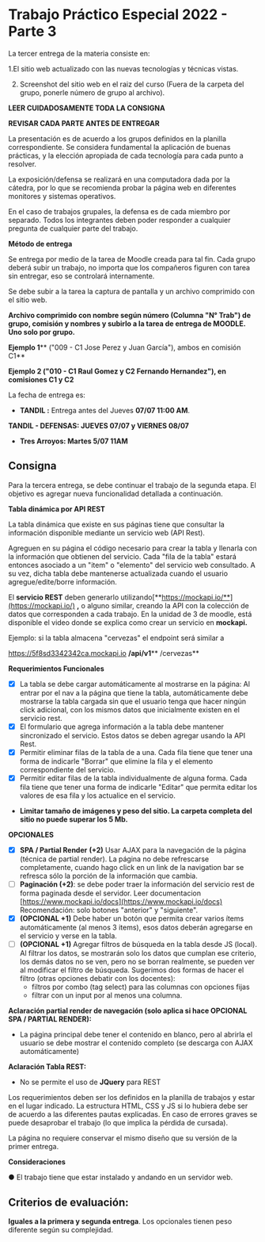 # Trabajo Práctico Especial 2022 - Parte 3

La tercer entrega de la materia consiste en:

1.El sitio web actualizado con las nuevas tecnologías y técnicas vistas.

2. Screenshot del sitio web en el raiz del curso (Fuera de la carpeta del grupo, ponerle número de grupo al archivo).

**LEER CUIDADOSAMENTE TODA LA CONSIGNA**

**REVISAR CADA PARTE ANTES DE ENTREGAR**

La presentación es de acuerdo a los grupos definidos en la planilla correspondiente. Se considera fundamental la aplicación de buenas prácticas, y la elección apropiada de cada tecnología para cada punto a resolver.

La exposición/defensa se realizará en una computadora dada por la cátedra, por lo que se recomienda probar la página web en diferentes monitores y sistemas operativos.

En el caso de trabajos grupales, la defensa es de cada miembro por separado. Todos los integrantes deben poder responder a cualquier pregunta de cualquier parte del trabajo.

**Método de entrega**

Se entrega por medio de la tarea de Moodle creada para tal fin. Cada grupo deberá subir un trabajo, no importa que los compañeros figuren con tarea sin entregar, eso se controlará internamente.

Se debe subir a la tarea la captura de pantalla y un archivo comprimido con el sitio web.

**Archivo comprimido con nombre según número (Columna &quot;****N° Trab&quot;****) de grupo, comisión y nombres y subirlo a la tarea de entrega de MOODLE.**  **Uno solo por grupo.**

**Ejemplo 1**** (&quot;009 - C1 Jose Perez y Juan García&quot;), ambos en comisión C1**

**Ejemplo 2 (&quot;010 - C1 Raul Gomez y C2 Fernando Hernandez&quot;), en comisiones C1 y C2**

La fecha de entrega es:

- **TANDIL :** Entrega antes del Jueves **07/07 11:00 AM**.

**TANDIL - DEFENSAS: JUEVES 07/07 y VIERNES 08/07**

- **Tres Arroyos: Martes 5/07 11AM**

## Consigna

Para la tercera entrega, se debe continuar el trabajo de la segunda etapa. El objetivo es agregar nueva funcionalidad detallada a continuación.

**Tabla dinámica por API REST**

La tabla dinámica que existe en sus páginas tiene que consultar la información disponible mediante un servicio web (API Rest).

Agreguen en su página el código necesario para crear la tabla y llenarla con la información que obtienen del servicio. Cada &quot;fila de la tabla&quot; estará entonces asociado a un &quot;item&quot; o &quot;elemento&quot; del servicio web consultado. A su vez, dicha tabla debe mantenerse actualizada cuando el usuario agregue/edite/borre información.

El **servicio REST** deben generarlo utilizando[**https://mockapi.io/**](https://mockapi.io/) **,** o alguno similar, creando la API con la colección de datos que corresponden a cada trabajo. En la unidad de 3 de moodle, está disponible el video donde se explica como crear un servicio en **mockapi.**

Ejemplo: si la tabla almacena &quot;cervezas&quot; el endpoint será similar a

https://5f8sd3342342ca.mockapi.io **/api/v1**** /cervezas**

**Requerimientos Funcionales**

- [x] La tabla se debe cargar automáticamente al mostrarse en la página: Al entrar por el nav a la página que tiene la tabla, automáticamente debe mostrarse la tabla cargada sin que el usuario tenga que hacer ningún click adicional, con los mismos datos que inicialmente existen en el servicio rest.
- [x] El formulario que agrega información a la tabla debe mantener sincronizado el servicio. Estos datos se deben agregar usando la API Rest.
- [x] Permitir eliminar filas de la tabla de a una. Cada fila tiene que tener una forma de indicarle &quot;Borrar&quot; que elimine la fila y el elemento correspondiente del servicio.
- [x] Permitir editar filas de la tabla individualmente de alguna forma. Cada fila tiene que tener una forma de indicarle &quot;Editar&quot; que permita editar los valores de esa fila y los actualice en el servicio.

- **Limitar tamaño de imágenes y peso del sitio. La carpeta completa del sitio no puede superar los 5 Mb.**

**OPCIONALES**

- [x] **SPA / Partial Render** **(+2)** Usar AJAX para la navegación de la página (técnica de partial render). La página no debe refrescarse completamente, cuando hago click en un link de la navigation bar se refresca sólo la porción de la información que cambia.
- [ ] **Paginación (+2)**: se debe poder traer la información del servicio rest de forma paginada desde el servidor. Leer documentacion [https://www.mockapi.io/docs](https://www.mockapi.io/docs)
 Recomendación: solo botones &quot;anterior&quot; y &quot;siguiente&quot;.
- [x] **(OPCIONAL +1)** Debe haber un botón que permita crear varios ítems automáticamente (al menos 3 items), esos datos deberán agregarse en el servicio y verse en la tabla.
- [ ] **(OPCIONAL +1)** Agregar filtros de búsqueda en la tabla desde JS (local). Al filtrar los datos, se mostrarán solo los datos que cumplan ese criterio, los demás datos no se ven, pero no se borran realmente, se pueden ver al modificar el filtro de búsqueda. Sugerimos dos formas de hacer el filtro (otras opciones debatir con los docentes):
  - filtros por combo (tag select) para las columnas con opciones fijas
  - filtrar con un input por al menos una columna.

**Aclaración partial render de navegación (****solo aplica si hace OPCIONAL SPA / PARTIAL RENDER****):**

- La página principal debe tener el contenido en blanco, pero al abrirla el usuario se debe mostrar el contenido completo (se descarga con AJAX automáticamente)

**Aclaración Tabla REST:**

- No se permite el uso de **JQuery** para REST

Los requerimientos deben ser los definidos en la planilla de trabajos y estar en el lugar indicado. La estructura HTML, CSS y JS si lo hubiera debe ser de acuerdo a las diferentes pautas explicadas. En caso de errores graves se puede desaprobar el trabajo (lo que implica la pérdida de cursada).

La página no requiere conservar el mismo diseño que su versión de la primer entrega.

**Consideraciones**

● El trabajo tiene que estar instalado y andando en un servidor web.

## Criterios de evaluación:

**Iguales a la primera y segunda entrega**. Los opcionales tienen peso diferente según su complejidad.